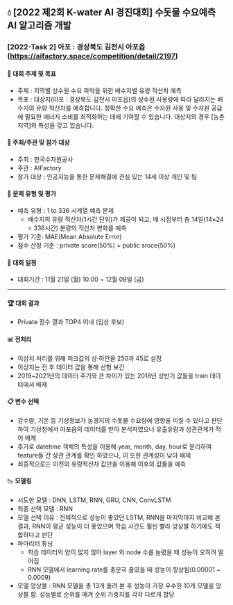 ## :droplet: [2022 제2회 K-water AI 경진대회] 수돗물 수요예측 AI 알고리즘 개발
### [2022-Task 2] 아포 : 경상북도 김천시 아포읍 (https://aifactory.space/competition/detail/2197)
#### 📌 대회 주제 및 목표
* 주제 : 지역별 상수원 수요 파악을 위한 배수지별 유량 적산차 예측
* 목표 : 대상지(아포 : 경상북도 김천시 아포읍)의 상수원 사용량에 따라 달라지는 배수지의 유량 적산차를 예측합니다. 정확한 수요 예측은 수자원 사용 및 수자원 공급에 필요한 에너지 소비를 최적화하는 데에 기여할 수 있습니다. 대상지의 경우 [농촌 지역]의 특성을 갖고 있습니다.
 
#### 📌 주최/주관 및 참가 대상
* 주최 : 한국수자원공사
* 주관 : AIFactory
* 참가 대상 : 인공지능을 통한 문제해결에 관심 있는 14세 이상 개인 및 팀

#### 📌 문제 유형 및 평가
* 예측 유형 : 1 to 336 시계열 예측 문제 
  * 배수지의 유량 적산차(1시간 단위)가 제공이 되고, 매 시점부터 총 14일(14×24 = 336시간) 분량의 적산차 변화를 예측
* 평가 기준: MAE(Mean Absolute Error)
* 점수 산정 기준 : private score(50%) + public sroce(50%)

#### 📌 대회 일정
* 대회기간 : 11월 21일 (월) 10:00 ~ 12월 09일 (금) 
---
#### :trophy: 대회 결과
* Private 점수 결과 TOP4 이내 (입상 후보)
#### :bar_chart: 전처리 
* 이상치 처리를 위해 피크값의 상·하안을 250과 45로 설정
* 이상치는 전 후 데이터 값을 통해 선형 보간
* 2019~2021년의 데이터 주기와 큰 차이가 있는 2018년 상반기 값들을 train 데이터에서 배제
#### :clipboard: 변수 선택
* 강수량, 기온 등 기상정보가 농경지의 수돗물 수요량에 영향을 미칠 수 있다고 판단하여 기상청에서 아포읍의 데이터를 받아 분석하였으나 유출유량과 상관관계가 적어 배제
*	추가로 datetime 객체의 특성을 이용해 year, month, day, hour로 분리하여 feature들 간 상관 관계를 확인 하였으나, 이 또한 관계성이 낮아 배제
* 최종적으로는 이전의 유량적산차 값만을 이용해 이후의 값들을 예측
#### :chart_with_downwards_trend: 모델링
* 시도한 모델 : DNN, LSTM, RNN, GRU, CNN, ConvLSTM
* 최종 선택 모델 : RNN
* 모델 선택 이유 : 전체적으로 성능이 좋았던 LSTM, RNN을 마지막까지 비교해 본 결과, RNN이 평균 성능이 더 좋았으며 학습 시간도 훨씬 빨라 앙상블 하기에도 적합하다고 판단
* 파마리터 튜닝 
  * 학습 데이터의 양이 많지 않아 layer 와 node 수를 늘렸을 때 성능이 오히려 떨어짐 
  * RNN 모델에서 learning rate를 충분히 줄였을 때 성능이 향상됨(0.00001 ~ 0.0009)
* 모델 앙상블 : RNN 모델을 총 13개 돌려 본 후 성능이 가장 우수한 10개 모델을 앙상블 함. 성능별로 순위를 메겨 순위 가중치를 각각 다르게 할당
